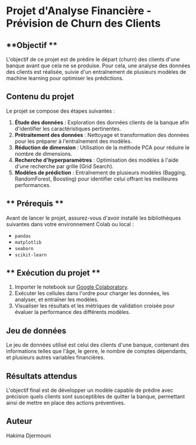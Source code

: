 # Projet d'Analyse Financière - Prévision de Churn des Clients

## **Objectif **
L'objectif de ce projet est de prédire le départ (churn) des clients d'une banque avant que cela ne se produise. Pour cela, une analyse des données des clients est réalisée, suivie d'un entraînement de plusieurs modèles de machine learning pour optimiser les prédictions.

## Contenu du projet
Le projet se compose des étapes suivantes :
1. **Étude des données** : Exploration des données clients de la banque afin d'identifier les caractéristiques pertinentes.
2. **Prétraitement des données** : Nettoyage et transformation des données pour les préparer à l'entraînement des modèles.
3. **Réduction de dimension** : Utilisation de la méthode PCA pour réduire le nombre de dimensions.
4. **Recherche d'hyperparamètres** : Optimisation des modèles à l'aide d'une recherche par grille (Grid Search).
5. **Modèles de prédiction** : Entraînement de plusieurs modèles (Bagging, RandomForest, Boosting) pour identifier celui offrant les meilleures performances.

## ** Prérequis **
Avant de lancer le projet, assurez-vous d'avoir installé les bibliothèques suivantes dans votre environnement Colab ou local :
- `pandas`
- `matplotlib`
- `seaborn`
- `scikit-learn`

## ** Exécution du projet **
1. Importer le notebook sur [Google Colaboratory](https://colab.research.google.com/).
2. Exécuter les cellules dans l'ordre pour charger les données, les analyser, et entraîner les modèles.
3. Visualiser les résultats et les métriques de validation croisée pour évaluer la performance des différents modèles.

## **Jeu de données**
Le jeu de données utilisé est celui des clients d'une banque, contenant des informations telles que l'âge, le genre, le nombre de comptes dépendants, et plusieurs autres variables financières.

## **Résultats attendus**
L'objectif final est de développer un modèle capable de prédire avec précision quels clients sont susceptibles de quitter la banque, permettant ainsi de mettre en place des actions préventives.

## **Auteur**
Hakima Djermouni

